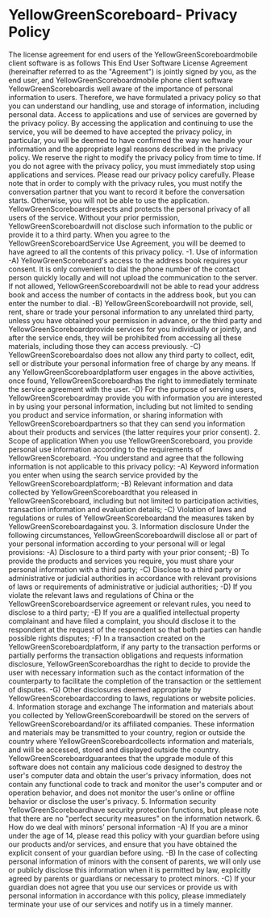# YellowGreenScoreboard- Privacy Policy
The license agreement for end users of the YellowGreenScoreboardmobile client software is as follows
This End User Software License Agreement (hereinafter referred to as the "Agreement") is jointly signed by you, as the end user, and YellowGreenScoreboardmobile phone client software
YellowGreenScoreboardis well aware of the importance of personal information to users. Therefore, we have formulated a privacy policy so that you can understand our handling, use and storage of information, including personal data. Access to applications and use of services are governed by the privacy policy.
By accessing the application and continuing to use the service, you will be deemed to have accepted the privacy policy, in particular, you will be deemed to have confirmed the way we handle your information and the appropriate legal reasons described in the privacy policy. We reserve the right to modify the privacy policy from time to time. If you do not agree with the privacy policy, you must immediately stop using applications and services. Please read our privacy policy carefully.
Please note that in order to comply with the privacy rules, you must notify the conversation partner that you want to record it before the conversation starts. Otherwise, you will not be able to use the application.
YellowGreenScoreboardrespects and protects the personal privacy of all users of the service. Without your prior permission, YellowGreenScoreboardwill not disclose such information to the public or provide it to a third party. When you agree to the YellowGreenScoreboardService Use Agreement, you will be deemed to have agreed to all the contents of this privacy policy.
-1. Use of information
-A) YellowGreenScoreboard's access to the address book requires your consent. It is only convenient to dial the phone number of the contact person quickly locally and will not upload the communication to the server. If not allowed, YellowGreenScoreboardwill not be able to read your address book and access the number of contacts in the address book, but you can enter the number to dial.
-B) YellowGreenScoreboardwill not provide, sell, rent, share or trade your personal information to any unrelated third party, unless you have obtained your permission in advance, or the third party and YellowGreenScoreboardprovide services for you individually or jointly, and after the service ends, they will be prohibited from accessing all these materials, including those they can access previously.
-C) YellowGreenScoreboardalso does not allow any third party to collect, edit, sell or distribute your personal information free of charge by any means. If any YellowGreenScoreboardplatform user engages in the above activities, once found, YellowGreenScoreboardhas the right to immediately terminate the service agreement with the user.
-D) For the purpose of serving users, YellowGreenScoreboardmay provide you with information you are interested in by using your personal information, including but not limited to sending you product and service information, or sharing information with YellowGreenScoreboardpartners so that they can send you information about their products and services (the latter requires your prior consent).
2. Scope of application
When you use YellowGreenScoreboard, you provide personal use information according to the requirements of YellowGreenScoreboard.
-You understand and agree that the following information is not applicable to this privacy policy:
-A) Keyword information you enter when using the search service provided by the YellowGreenScoreboardplatform;
-B) Relevant information and data collected by YellowGreenScoreboardthat you released in YellowGreenScoreboard, including but not limited to participation activities, transaction information and evaluation details;
-C) Violation of laws and regulations or rules of YellowGreenScoreboardand the measures taken by YellowGreenScoreboardagainst you.
3. Information disclosure Under the following circumstances, YellowGreenScoreboardwill disclose all or part of your personal information according to your personal will or legal provisions:
-A) Disclosure to a third party with your prior consent;
-B) To provide the products and services you require, you must share your personal information with a third party;
-C) Disclose to a third party or administrative or judicial authorities in accordance with relevant provisions of laws or requirements of administrative or judicial authorities;
-D) If you violate the relevant laws and regulations of China or the YellowGreenScoreboardservice agreement or relevant rules, you need to disclose to a third party;
-E) If you are a qualified intellectual property complainant and have filed a complaint, you should disclose it to the respondent at the request of the respondent so that both parties can handle possible rights disputes;
-F) In a transaction created on the YellowGreenScoreboardplatform, if any party to the transaction performs or partially performs the transaction obligations and requests information disclosure, YellowGreenScoreboardhas the right to decide to provide the user with necessary information such as the contact information of the counterparty to facilitate the completion of the transaction or the settlement of disputes.
-G) Other disclosures deemed appropriate by YellowGreenScoreboardaccording to laws, regulations or website policies.
4. Information storage and exchange The information and materials about you collected by YellowGreenScoreboardwill be stored on the servers of YellowGreenScoreboardand/or its affiliated companies. These information and materials may be transmitted to your country, region or outside the country where YellowGreenScoreboardcollects information and materials, and will be accessed, stored and displayed outside the country.
YellowGreenScoreboardguarantees that the upgrade module of this software does not contain any malicious code designed to destroy the user's computer data and obtain the user's privacy information, does not contain any functional code to track and monitor the user's computer and or operation behavior, and does not monitor the user's online or offline behavior or disclose the user's privacy.
5. Information security
YellowGreenScoreboardhave security protection functions, but please note that there are no "perfect security measures" on the information network.
6. How do we deal with minors' personal information
-A) If you are a minor under the age of 14, please read this policy with your guardian before using our products and/or services, and ensure that you have obtained the explicit consent of your guardian before using.
-B) In the case of collecting personal information of minors with the consent of parents, we will only use or publicly disclose this information when it is permitted by law, explicitly agreed by parents or guardians or necessary to protect minors.
-C) If your guardian does not agree that you use our services or provide us with personal information in accordance with this policy, please immediately terminate your use of our services and notify us in a timely manner.
